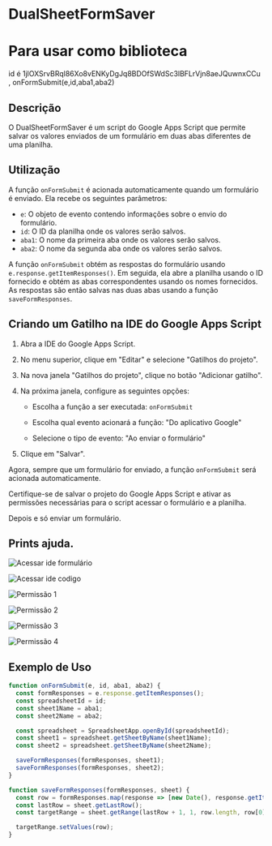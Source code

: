 # DualSheetFormSaver

# Para usar como biblioteca 
id é 1jlOXSrvBRql86Xo8vENKyDgJq8BDOfSWdSc3lBFLrVjn8aeJQuwnxCCu  , onFormSubmit(e,id,aba1,aba2) 
## Descrição

O DualSheetFormSaver é um script do Google Apps Script que permite salvar os valores enviados de um formulário em duas abas diferentes de uma planilha.

## Utilização

A função `onFormSubmit` é acionada automaticamente quando um formulário é enviado. Ela recebe os seguintes parâmetros:

- `e`: O objeto de evento contendo informações sobre o envio do formulário.
- `id`: O ID da planilha onde os valores serão salvos.
- `aba1`: O nome da primeira aba onde os valores serão salvos.
- `aba2`: O nome da segunda aba onde os valores serão salvos.

A função `onFormSubmit` obtém as respostas do formulário usando `e.response.getItemResponses()`. Em seguida, ela abre a planilha usando o ID fornecido e obtém as abas correspondentes usando os nomes fornecidos. As respostas são então salvas nas duas abas usando a função `saveFormResponses`.

## Criando um Gatilho na IDE do Google Apps Script

1. Abra a IDE do Google Apps Script.

2. No menu superior, clique em "Editar" e selecione "Gatilhos do projeto".

3. Na nova janela "Gatilhos do projeto", clique no botão "Adicionar gatilho".

4. Na próxima janela, configure as seguintes opções:

   - Escolha a função a ser executada: `onFormSubmit`

   - Escolha qual evento acionará a função: "Do aplicativo Google"

   - Selecione o tipo de evento: "Ao enviar o formulário"

5. Clique em "Salvar".

Agora, sempre que um formulário for enviado, a função `onFormSubmit` será acionada automaticamente.

Certifique-se de salvar o projeto do Google Apps Script e ativar as permissões necessárias para o script acessar o formulário e a planilha.

Depois e só enviar um formulário.

## Prints ajuda.

![Acessar ide formulário](https://user-images.githubusercontent.com/57040825/253761870-2060f02c-4c7c-4869-941c-0fc949bfddb1.png)

![Acessar ide codigo](https://user-images.githubusercontent.com/57040825/253761908-edf4c98c-c1a6-4281-97c4-daddf2c886f0.png)

![Permissão 1](https://user-images.githubusercontent.com/57040825/253761938-8a7da172-4b8a-44d4-b315-62a024b6074e.png)

![Permissão 2](https://user-images.githubusercontent.com/57040825/253762010-3603d66e-2204-415a-984a-a57813558f38.png)

![Permissão 3](https://user-images.githubusercontent.com/57040825/253762038-36a76a7a-e90b-4f2d-aec0-6d767bfbe1a7.png)

![Permissão 4](https://user-images.githubusercontent.com/57040825/253762059-a3d3a6bb-6adf-48e5-a3e6-905ca49beed3.png)
## Exemplo de Uso

```javascript
function onFormSubmit(e, id, aba1, aba2) {
  const formResponses = e.response.getItemResponses();
  const spreadsheetId = id;
  const sheet1Name = aba1;
  const sheet2Name = aba2;

  const spreadsheet = SpreadsheetApp.openById(spreadsheetId);
  const sheet1 = spreadsheet.getSheetByName(sheet1Name);
  const sheet2 = spreadsheet.getSheetByName(sheet2Name);

  saveFormResponses(formResponses, sheet1);
  saveFormResponses(formResponses, sheet2);
}

function saveFormResponses(formResponses, sheet) {
  const row = formResponses.map(response => [new Date(), response.getItem().getTitle(), response.getResponse()]);
  const lastRow = sheet.getLastRow();
  const targetRange = sheet.getRange(lastRow + 1, 1, row.length, row[0].length);

  targetRange.setValues(row);
}

